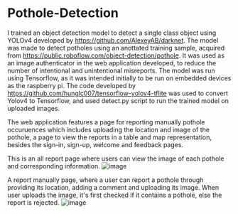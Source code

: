 # Pothole-Detection

I trained an object detection model to detect a single class object using YOLOv4 developed by https://github.com/AlexeyAB/darknet. The model was made to detect potholes using an anottated training sample, acquired from https://public.roboflow.com/object-detection/pothole. It was used as an image authenticator in the web application developed, to reduce the number of intentional and unintentional misreports. The model was run using Tensorflow, as it was intended initially to be run on embedded devices as the raspberry pi. The code developed by https://github.com/hunglc007/tensorflow-yolov4-tflite was used to convert Yolov4 to Tensorflow, and used detect.py script to run the trained model on uploaded images.  

The web application features a page for reporting manually pothole occuruences which includes uploading the location and image of the pothole, a page to view the reports in a table and map representation, besides the sign-in, sign-up, welcome and feedback pages. 

This is an all report page where users can view the image of each pothole and corresponding information. 
![image](https://user-images.githubusercontent.com/55383421/169559861-8db53e8f-bf53-4540-93df-0f48c6b3004f.png)

A report manually page, where a user can report a pothole through providing its location, adding a comment and uploading its image. When user uploads the image, it's first checked if it contains a pothole, else the report is rejected. 
![image](https://user-images.githubusercontent.com/55383421/169560153-93ae9c9e-f018-49ea-b456-de25863d6f93.png)
 
